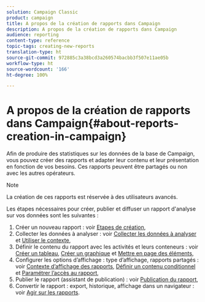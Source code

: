 ```yaml
---
solution: Campaign Classic
product: campaign
title: A propos de la création de rapports dans Campaign
description: A propos de la création de rapports dans Campaign
audience: reporting
content-type: reference
topic-tags: creating-new-reports
translation-type: ht
source-git-commit: 972885c3a38bcd3a260574bacbb3f507e11ae05b
workflow-type: ht
source-wordcount: '166'
ht-degree: 100%

---
```



# A propos de la création de rapports dans Campaign{#about-reports-creation-in-campaign}

Afin de produire des statistiques sur les données de la base de Campaign, vous pouvez créer des rapports et adapter leur contenu et leur présentation en fonction de vos besoins. Ces rapports peuvent être partagés ou non avec les autres opérateurs.

>[!NOTE]
>
>La création de ces rapports est réservée à des utilisateurs avancés.

Les étapes nécessaires pour créer, publier et diffuser un rapport d&#39;analyse sur vos données sont les suivantes :

1. Créer un nouveau rapport : voir [Etapes de création](../../reporting/using/creating-a-new-report.md),
1. Collecter les données à analyser : voir [Collecter les données à analyser](../../reporting/using/collecting-data-to-analyze.md) et [Utiliser le contexte](../../reporting/using/using-the-context.md),
1. Définir le contenu du rapport avec les activités et leurs conteneurs : voir [Créer un tableau](../../reporting/using/creating-a-table.md), [Créer un graphique](../../reporting/using/creating-a-chart.md) et [Mettre en page des éléments](../../reporting/using/element-layout.md),
1. Configurer les options d’affichage : type d’affichage, rapports partagés : voir [Contexte d’affichage des rapports](../../reporting/using/configuring-access-to-the-report.md#report-display-context), [Définir un contenu conditionnel](../../reporting/using/defining-a-conditional-content.md) et [Paramétrer l’accès au rapport](../../reporting/using/configuring-access-to-the-report.md),
1. Publier le rapport (assistant de publication) : voir [Publication du rapport](../../reporting/using/configuring-access-to-the-report.md#publishing-the-report),
1. Convertir le rapport : export, historique, affichage dans un navigateur : voir [Agir sur les rapports](../../reporting/using/actions-on-reports.md).

